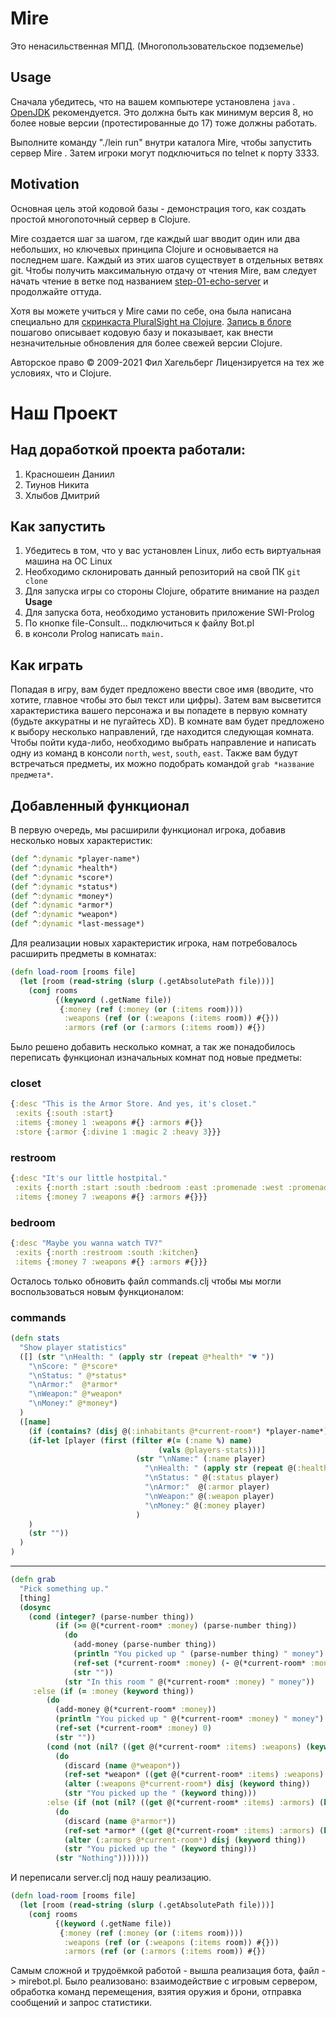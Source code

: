 # Mire

Это ненасильственная МПД. (Многопользовательское подземелье)

## Usage

Сначала убедитесь, что на вашем компьютере установлена `java`
. [OpenJDK](https://adoptopenjdk.net ) рекомендуется. Это должна
быть как минимум версия 8, но более новые версии (протестированные до 17) тоже должны работать.

Выполните команду "./lein run" внутри каталога Mire, чтобы запустить сервер Mire
. Затем игроки могут подключиться по telnet к порту 3333.

## Motivation

Основная цель этой кодовой базы - демонстрация того, как
создать простой многопоточный сервер в Clojure.

Mire создается шаг за шагом, где каждый шаг вводит один или два
небольших, но ключевых принципа Clojure и основывается на последнем шаге.
Каждый из этих шагов существует в отдельных ветвях git. Чтобы получить максимальную отдачу от
чтения Mire, вам следует начать чтение в ветке под названием
[step-01-echo-server](http://github.com/technomancy/mire/tree/01-echo-server )
и продолжайте оттуда.

Хотя вы можете учиться у Mire сами по себе, она была написана
специально для [скринкаста PluralSight на
Clojure](https://www.pluralsight.com/courses/functional-programming-clojure ).
[Запись в блоге](https://technomancy.us/136 ) пошагово описывает кодовую
базу и показывает, как внести незначительные обновления для более свежей версии Clojure.

Авторское право © 2009-2021 Фил Хагельберг
Лицензируется на тех же условиях, что и Clojure.

# Наш Проект

## Над доработкой проекта работали:

1. Красношеин Даниил
2. Тиунов Никита
3. Хлыбов Дмитрий

## Как запустить

1. Убедитесь в том, что у вас установлен Linux, либо есть виртуальная машина на ОС Linux
2. Необходимо склонировать данный репозиторий на свой ПК `git clone`
3. Для запуска игры со стороны Clojure, обратите внимание на раздел **Usage**
4. Для запуска бота, необходимо установить приложение SWI-Prolog
5. По кнопке file-Consult... подключиться к файлу Bot.pl
6. в консоли Prolog написать `main.`

## Как играть 

Попадая в игру, вам будет предложено ввести свое имя (вводите, что хотите, главное чтобы это был текст или цифры). Затем вам высветится характеристика вашего персонажа и вы попадете в первую комнату (будьте аккуратны и не пугайтесь XD). В комнате вам будет предложено к выбору несколько направлений, где находится следующая комната. Чтобы пойти куда-либо, необходимо выбрать направление и написать одну из команд в консоли `north`, `west`, `south`, `east`. Также вам будут встречаться предметы, их можно подобрать командой `grab *название предмета*`.

## Добавленный функционал

В первую очередь, мы расширили функционал игрока, добавив несколько новых характеристик:

```clojure
(def ^:dynamic *player-name*)
(def ^:dynamic *health*)
(def ^:dynamic *score*)
(def ^:dynamic *status*)
(def ^:dynamic *money*)
(def ^:dynamic *armor*)
(def ^:dynamic *weapon*)
(def ^:dynamic *last-message*)
```

Для реализации новых характеристик игрока, нам потребовалось расширить предметы в комнатах:

```clojure
(defn load-room [rooms file]
  (let [room (read-string (slurp (.getAbsolutePath file)))]
    (conj rooms
          {(keyword (.getName file))
           {:money (ref (:money (or (:items room))))
            :weapons (ref (or (:weapons (:items room)) #{}))
            :armors (ref (or (:armors (:items room)) #{})
```

Было решено добавить несколько комнат, а так же понадобилось переписать функционал изначальных комнат под новые предметы:

### closet
```clojure
{:desc "This is the Armor Store. And yes, it's closet."
 :exits {:south :start}
 :items {:money 1 :weapons #{} :armors #{}}
 :store {:armor {:divine 1 :magic 2 :heavy 3}}}
```

### restroom
```clojure
{:desc "It's our little hostpital."
 :exits {:north :start :south :bedroom :east :promenade :west :promenade}
 :items {:money 7 :weapons #{} :armors #{}}}
```

### bedroom
```clojure
{:desc "Maybe you wanna watch TV?"
 :exits {:north :restroom :south :kitchen}
 :items {:money 7 :weapons #{} :armors #{}}}
```

Осталось только обновить файл commands.clj чтобы мы могли воспользоваться новым функционалом:

### commands

```clojure
(defn stats
  "Show player statistics"
  ([] (str "\nHealth: " (apply str (repeat @*health* "♥ "))
    "\nScore: " @*score*
    "\nStatus: " @*status*
    "\nArmor:"  @*armor*
    "\nWeapon:" @*weapon*
    "\nMoney:" @*money*)
  )
  ([name]
    (if (contains? (disj @(:inhabitants @*current-room*) *player-name*) name)
    (if-let [player (first (filter #(= (:name %) name)
                                 (vals @players-stats)))]
                            (str "\nName:" (:name player)
                              "\nHealth: " (apply str (repeat @(:health player) "♥ "))
                              "\nStatus: " @(:status player)
                              "\nArmor:"  @(:armor player)
                              "\nWeapon:" @(:weapon player)
                              "\nMoney:" @(:money player)
                            )
    )
    (str ""))
  )
)
```
--------------------------------------------------------------------------------
```clojure
(defn grab
  "Pick something up."
  [thing]
  (dosync
    (cond (integer? (parse-number thing))
          (if (>= @(*current-room* :money) (parse-number thing))
            (do
              (add-money (parse-number thing))
              (println "You picked up " (parse-number thing) " money")
              (ref-set (*current-room* :money) (- @(*current-room* :money) (parse-number thing)))
              (str ""))
            (str "In this room " @(*current-room* :money) " money"))
     :else (if (= :money (keyword thing))
        (do
          (add-money @(*current-room* :money))
          (println "You picked up " @(*current-room* :money) " money")
          (ref-set (*current-room* :money) 0)
          (str ""))
        (cond (not (nil? ((get @(*current-room* :items) :weapons) (keyword thing))))
          (do
            (discard (name @*weapon*))
            (ref-set *weapon* ((get @(*current-room* :items) :weapons) (keyword thing)))
            (alter (:weapons @*current-room*) disj (keyword thing))
            (str "You picked up the " (keyword thing)))
        :else (if (not (nil? ((get @(*current-room* :items) :armors) (keyword thing))))
          (do
            (discard (name @*armor*))
            (ref-set *armor* ((get @(*current-room* :items) :armors) (keyword thing)))
            (alter (:armors @*current-room*) disj (keyword thing))
            (str "You picked up the " (keyword thing)))
          (str "Nothing")))))))
```


И переписали server.clj под нашу реализацию.

```clojure
(defn load-room [rooms file]
  (let [room (read-string (slurp (.getAbsolutePath file)))]
    (conj rooms
          {(keyword (.getName file))
           {:money (ref (:money (or (:items room))))
            :weapons (ref (or (:weapons (:items room)) #{}))
            :armors (ref (or (:armors (:items room)) #{})
```

Самым сложной и трудоёмкой работой - вышла реализация бота, файл -> mirebot.pl. Было реализовано: взаимодействие с игровым сервером, обработка команд перемещения, взятия оружия и брони, отправка сообщений и запрос статистики.
